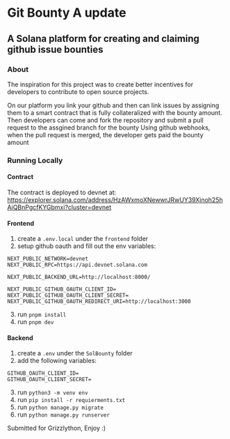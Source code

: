 # Git Bounty A update

## A Solana platform for creating and claiming github issue bounties

### About

The inspiration for this project was to create better incentives for developers to contribute to open source projects.

On our platform you link your github and then can link issues by assigning them to a smart contract that is fully collateralized with the bounty amount.
Then developers can come and fork the repository and submit a pull request to the assgined branch for the bounty
Using github webhooks, when the pull request is merged, the developer gets paid the bounty amount

### Running Locally

#### Contract
The contract is deployed to devnet at: https://explorer.solana.com/address/HzAWxmoXNewwrJRwUY39Xjnoh25hAiQBnPgcfKYGbmxi?cluster=devnet

#### Frontend
1. create a `.env.local` under the `frontend` folder
2. setup github oauth and fill out the env variables:
```
NEXT_PUBLIC_NETWORK=devnet
NEXT_PUBLIC_RPC=https://api.devnet.solana.com

NEXT_PUBLIC_BACKEND_URL=http://localhost:8000/

NEXT_PUBLIC_GITHUB_OAUTH_CLIENT_ID=
NEXT_PUBLIC_GITHUB_OAUTH_CLIENT_SECRET=
NEXT_PUBLIC_GITHUB_OAUTH_REDIRECT_URI=http://localhost:3000
```
3. run `pnpm install`
4. run `pnpm dev`

#### Backend
1. create a `.env` under the `SolBounty` folder
2. add the following variables:
```
GITHUB_OAUTH_CLIENT_ID=
GITHUB_OAUTH_CLIENT_SECRET=
```
3. run `python3 -m venv env`
4. run `pip install -r requierments.txt`
5. run `python manage.py migrate`
6. run `python manage.py runserver`

Submitted for Grizzlython, Enjoy :)
